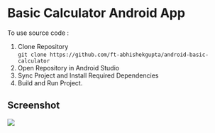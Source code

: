 # Basic Calculator Android App
To use source code : 
1. Clone Repository <br>
```git clone https://github.com/ft-abhishekgupta/android-basic-calculator```
1. Open Repository in Android Studio
1. Sync Project and Install Required Dependencies
1. Build and Run Project.

## Screenshot
![](./Screenshot.jpg)